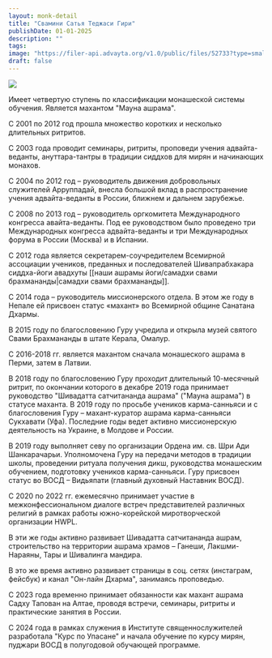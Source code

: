 ```yaml
---
layout: monk-detail
title: "Свамини Сатья Теджаси Гири"
publishDate: 01-01-2025
description: ""
tags:
image: "https://filer-api.advayta.org/v1.0/public/files/52733?type=small"
draft: false
---
```


![](https://filer-api.advayta.org/v1.0/public/files/52733?type=medium) 

 Имеет четвертую ступень по классификации монашеской системы обучения. Является махантом "Мауна ашрама".

 С 2001 по 2012 год прошла множество коротких и несколько длительных ритритов.

 С 2003 года проводит семинары, ритриты, проповеди учения адвайта-веданты, ануттара-тантры в традиции сиддхов для мирян и начинающих монахов.

 С 2004 по 2012 год – руководитель движения добровольных служителей Арруппадай, внесла большой вклад в распространение учения адвайта-веданты в России, ближнем и дальнем зарубежье.

 С 2008 по 2013 год – руководитель оргкомитета Международного конгресса авайта-веданты. Под ее руководством было проведено три Международных конгресса адвайта-веданты и три Международных форума в России (Москва) и в Испании.

 С 2012 года является секретарем-соучредителем Всемирной ассоциации учеников, преданных и последователей Шивапрабхакара сиддха-йоги авадхуты [[наши ашрамы йоги/самадхи свами брахмананды|самадхи свами брахмананды]].

 С 2014 года – руководитель миссионерского отдела. В этом же году в Непале ей присвоен статус «махант» во Всемирной общине Санатана Дхармы.

 В 2015 году по благословению Гуру учредила и открыла музей святого Свами Брахмананды в штате Керала, Омалур.

 С 2016-2018 гг. является махантом сначала монашеского ашрама в Перми, затем в Латвии.

 В 2018 году по благословению Гуру проходит длительный 10-месячный ритрит, по окончании которого в декабре 2019 года принимает руководство "Шивадатта сатчитананда ашрама" ("Мауна ашрама") в статусе маханта. В 2019 году по просьбе учеников карма-санньяси и с благословения Гуру – махант-куратор ашрама карма-санньяси Сукхавати (Уфа). Последние годы ведет активно миссионерскую деятельность на Украине, в Молдове и России.

 В 2019 году выполняет севу по организации Ордена им. св. Шри Ади Шанкарачарьи. Уполномочена Гуру на передачи методов в традиции школы, проведении ритуала получения дикш, руководства монашеским обучением, подготовку учеников карма-санньяси. Гуру присвоен статус во ВОСД – Видьяпати (главный духовный Наставник ВОСД).  

 С 2020 по 2022 гг. ежемесячно принимает участие в межконфессиональном диалоге встреч представителей различных религий в рамках работы южно-корейской миротворческой организации HWPL.

 В эти же годы активно развивает Шивадатта сатчитананда ашрам, строительство на территории ашрама храмов – Ганеши, Лакшми-Нараяны, Тары и Шивалинга мандира.

 В это же время активно развивает страницы в соц. сетях (инстаграм, фейсбук) и канал "Он-лайн Дхарма", занимаясь проповедью.

 С 2023 года временно принимает обязанности как махант ашрама Садху Тапован на Алтае, проводя встречи, семинары, ритриты и практические занятия в России.

 С 2024 года в рамках служения в Институте священнослужителей разработала "Курс по Упасане" и начала обучение по курсу мирян, пуджари ВОСД в полугодовой обучающей программе.
  
  
